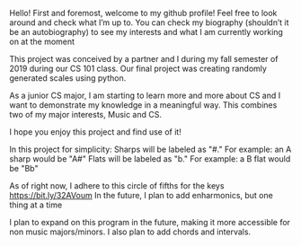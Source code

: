 Hello! First and foremost, welcome to my github profile! Feel free to look around and check what I’m up to. You can check my biography (shouldn’t it be an autobiography) to see my interests and what I am currently working on at the moment 

This project was conceived by a partner and I during my fall semester of 2019 during our CS 101 class. Our final project was creating randomly generated scales using python. 

As a junior CS major, I am starting to learn more and more about CS and I want to demonstrate my knowledge in a meaningful way. This combines two of my major interests, Music and CS.

I hope you enjoy this project and find use of it! 

In this project for simplicity: Sharps will be labeled as "#." For example: an A sharp would be "A#" Flats will be labeled as "b." For example:  a B flat would be "Bb" 

As of right now, I adhere to this circle of fifths for the keys https://bit.ly/32AVoum In the
future, I plan to add enharmonics, but one thing at a time

I plan to expand on this program in the future, making it more accessible for non music majors/minors. I also plan to add chords and intervals. 
